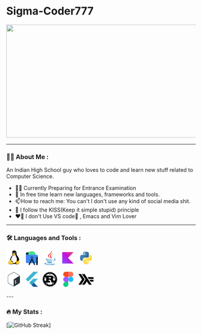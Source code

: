 # Sigma-Coder777

<div align="center">
  <img src="https://media.giphy.com/media/NNewSe8zGT44Qi32n0/giphy.gif"width="600" height="300"/>
</div>

---

### :man_technologist: About Me :
An Indian High School guy who loves to code and learn new stuff related to Computer Science.
- :student: Currently Preparing for Entrance Examination
- :seedling: In free time learn new languages, frameworks and tools. 
- :mailbox:How to reach me: You can't I don't use any kind of social media shit.
- :rose: I follow the KISS(Keep it simple stupid) principle 
- :heart_on_fire: I don't Use VS code:poop: , Emacs and Vim Lover
---

### :hammer_and_wrench: Languages and Tools :
<div>
  <img src="https://github.com/devicons/devicon/blob/master/icons/linux/linux-original.svg" title="Linux" alt="Linux" width="40" height="40"/>&nbsp;
  <img src="https://github.com/devicons/devicon/blob/master/icons/androidstudio/androidstudio-original.svg" title="Android" alt="Android" width="40" height="40"/>&nbsp;
  <img src="https://github.com/devicons/devicon/blob/master/icons/java/java-original.svg" title="Java" alt="Java" width="40" height="40"/>&nbsp;
  <img src="https://github.com/devicons/devicon/blob/master/icons/kotlin/kotlin-original.svg" 
  title="Kotlin" alt="Kotlin" width="40" height="40"/>&nbsp;
  <img src="https://github.com/devicons/devicon/blob/master/icons/python/python-original.svg" title="Python" alt="Python" width="40" height="40"/>&nbsp;

   <img src="https://github.com/devicons/devicon/blob/master/icons/bash/bash-original.svg" title="Bash" alt="Bash" width="40" height="40"/>&nbsp;
  <img src="https://github.com/devicons/devicon/blob/master/icons/flutter/flutter-original.svg" title="Flutter" alt="Flutter" width="40" height="40"/>&nbsp;
  <img src="https://github.com/devicons/devicon/blob/master/icons/rust/rust-plain.svg" title="Rust" alt="Rust" width="40" height="40"/>&nbsp;
   <img src="https://github.com/devicons/devicon/blob/master/icons/figma/figma-original.svg" 
  title="Figma" alt="Figma" width="40" height="40"/>&nbsp;
 <img src="https://github.com/devicons/devicon/blob/master/icons/haskell/haskell-plain.svg" title="Haskell" alt="Haskell" width="40" height="40"/>&nbsp;
 
</div>
---

### :fire: My Stats :
[![GitHub Streak](https://github-readme-streak-stats.herokuapp.com/?user=Sigma-Coder777&theme=dark&background=000000)]
